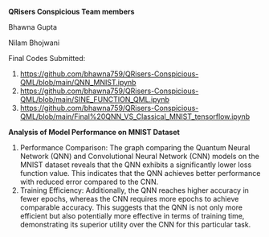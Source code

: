 **QRisers Conspicious Team members**


Bhawna Gupta


Nilam Bhojwani

Final Codes Submitted:
1. https://github.com/bhawna759/QRisers-Conspicious-QML/blob/main/QNN_MNIST.ipynb
2. https://github.com/bhawna759/QRisers-Conspicious-QML/blob/main/SINE_FUNCTION_QML.ipynb
3. https://github.com/bhawna759/QRisers-Conspicious-QML/blob/main/Final%20QNN_VS_Classical_MNIST_tensorflow.ipynb

**Analysis of Model Performance on MNIST Dataset**
1. Performance Comparison:
The graph comparing the Quantum Neural Network (QNN) and Convolutional Neural Network (CNN) models on the MNIST dataset reveals that the QNN exhibits a significantly lower loss function value. This indicates that the QNN achieves better performance with reduced error compared to the CNN.
2. Training Efficiency:
Additionally, the QNN reaches higher accuracy in fewer epochs, whereas the CNN requires more epochs to achieve comparable accuracy. This suggests that the QNN is not only more efficient but also potentially more effective in terms of training time, demonstrating its superior utility over the CNN for this particular task.
